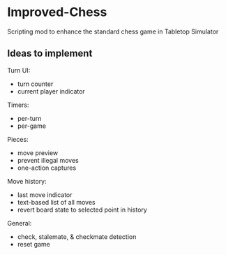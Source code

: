 # Improved-Chess
Scripting mod to enhance the standard chess game in Tabletop Simulator

## Ideas to implement
Turn UI:
* turn counter
* current player indicator

Timers:
* per-turn
* per-game

Pieces:
* move preview
* prevent illegal moves
* one-action captures

Move history:
* last move indicator
* text-based list of all moves
* revert board state to selected point in history

General:
* check, stalemate, & checkmate detection
* reset game
